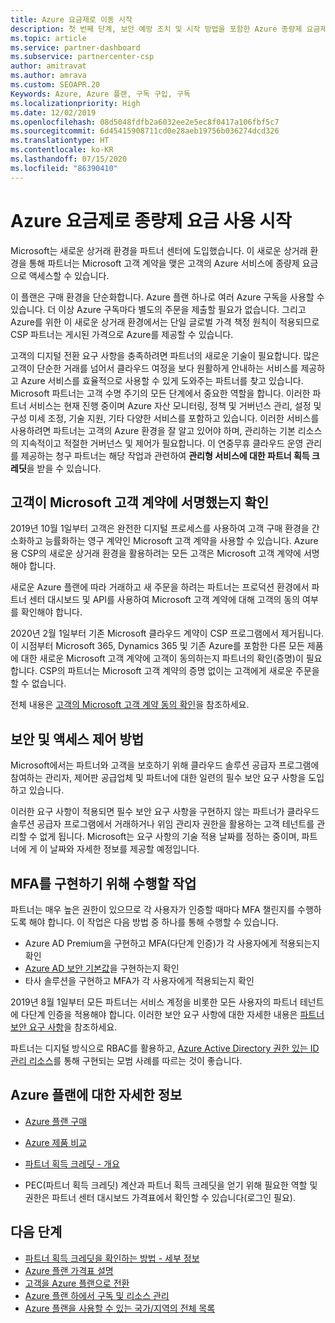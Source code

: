 ```yaml
---
title: Azure 요금제로 이동 시작
description: 첫 번째 단계, 보안 예방 조치 및 시작 방법을 포함한 Azure 종량제 요금제를 사용하여 귀하와 고객이 알아야 하는 사항에 대해 알아봅니다.
ms.topic: article
ms.service: partner-dashboard
ms.subservice: partnercenter-csp
author: amitravat
ms.author: amrava
ms.custom: SEOAPR.20
Keywords: Azure, Azure 플랜, 구독 구입, 구독
ms.localizationpriority: High
ms.date: 12/02/2019
ms.openlocfilehash: 08d5048fdfb2a6032ee2e5ec8f0417a106fbf5c7
ms.sourcegitcommit: 6d45415908711cd0e28aeb19756b036274dcd326
ms.translationtype: HT
ms.contentlocale: ko-KR
ms.lasthandoff: 07/15/2020
ms.locfileid: "86390410"
---
```

# <a name="begin-using-pay-as-you-go-rates-with-the-azure-plan"></a>Azure 요금제로 종량제 요금 사용 시작

Microsoft는 새로운 상거래 환경을 파트너 센터에 도입했습니다.  이 새로운 상거래 환경을 통해 파트너는 Microsoft 고객 계약을 맺은 고객의 Azure 서비스에 종량제 요금으로 액세스할 수 있습니다.

이 플랜은 구매 환경을 단순화합니다. Azure 플랜 하나로 여러 Azure 구독을 사용할 수 있습니다. 더 이상 Azure 구독마다 별도의 주문을 제출할 필요가 없습니다. 그리고 Azure를 위한 이 새로운 상거래 환경에서는 단일 글로벌 가격 책정 원칙이 적용되므로 CSP 파트너는 게시된 가격으로 Azure를 제공할 수 있습니다.

고객의 디지털 전환 요구 사항을 충족하려면 파트너의 새로운 기술이 필요합니다. 많은 고객이 단순한 거래를 넘어서 클라우드 여정을 보다 원활하게 안내하는 서비스를 제공하고 Azure 서비스를 효율적으로 사용할 수 있게 도와주는 파트너를 찾고 있습니다. Microsoft 파트너는 고객 수명 주기의 모든 단계에서 중요한 역할을 합니다. 이러한 파트너 서비스는 현재 진행 중이며 Azure 자산 모니터링, 정책 및 거버넌스 관리, 설정 및 구성 미세 조정, 기술 지원, 기타 다양한 서비스를 포함하고 있습니다. 이러한 서비스를 사용하려면 파트너는 고객의 Azure 환경을 잘 알고 있어야 하며, 관리하는 기본 리소스의 지속적이고 적절한 거버넌스 및 제어가 필요합니다. 이 연중무휴 클라우드 운영 관리를 제공하는 청구 파트너는 해당 작업과 관련하여 **관리형 서비스에 대한 파트너 획득 크레딧**을 받을 수 있습니다.

## <a name="make-sure-your-customers-have-signed-the-microsoft-customer-agreement"></a>고객이 Microsoft 고객 계약에 서명했는지 확인

2019년 10월 1일부터 고객은 완전한 디지털 프로세스를 사용하여 고객 구매 환경을 간소화하고 능률화하는 영구 계약인 Microsoft 고객 계약을 사용할 수 있습니다. Azure용 CSP의 새로운 상거래 환경을 활용하려는 모든 고객은 Microsoft 고객 계약에 서명해야 합니다.

새로운 Azure 플랜에 따라 거래하고 새 주문을 하려는 파트너는 프로덕션 환경에서 파트너 센터 대시보드 및 API를 사용하여 Microsoft 고객 계약에 대해 고객의 동의 여부를 확인해야 합니다.

2020년 2월 1일부터 기존 Microsoft 클라우드 계약이 CSP 프로그램에서 제거됩니다. 이 시점부터 Microsoft 365, Dynamics 365 및 기존 Azure를 포함한 다른 모든 제품에 대한 새로운 Microsoft 고객 계약에 고객이 동의하는지 파트너의 확인(증명)이 필요합니다. CSP의 파트너는 Microsoft 고객 계약의 증명 없이는 고객에게 새로운 주문을 할 수 없습니다.

전체 내용은 [고객의 Microsoft 고객 계약 동의 확인](confirm-customer-agreement.md)을 참조하세요.

## <a name="security-and-access-control-practices"></a>보안 및 액세스 제어 방법

Microsoft에서는 파트너와 고객을 보호하기 위해 클라우드 솔루션 공급자 프로그램에 참여하는 관리자, 제어판 공급업체 및 파트너에 대한 일련의 필수 보안 요구 사항을 도입하고 있습니다.

이러한 요구 사항이 적용되면 필수 보안 요구 사항을 구현하지 않는 파트너가 클라우드 솔루션 공급자 프로그램에서 거래하거나 위임 관리자 권한을 활용하는 고객 테넌트를 관리할 수 없게 됩니다. Microsoft는 요구 사항의 기술 적용 날짜를 정하는 중이며, 파트너에 게 이 날짜와 자세한 정보를 제공할 예정입니다.

## <a name="actions-to-take-to-implement-mfa"></a>MFA를 구현하기 위해 수행할 작업

파트너는 매우 높은 권한이 있으므로 각 사용자가 인증할 때마다 MFA 챌린지를 수행하도록 해야 합니다. 이 작업은 다음 방법 중 하나를 통해 수행할 수 있습니다.

- Azure AD Premium을 구현하고 MFA(다단계 인증)가 각 사용자에게 적용되는지 확인
- [Azure AD 보안 기본값](https://docs.microsoft.com/azure/active-directory/conditional-access/concept-conditional-access-security-defaults)을 구현하는지 확인
- 타사 솔루션을 구현하고 MFA가 각 사용자에게 적용되는지 확인

2019년 8월 1일부터 모든 파트너는 서비스 계정을 비롯한 모든 사용자의 파트너 테넌트에 다단계 인증을 적용해야 합니다. 이러한 보안 요구 사항에 대한 자세한 내용은 [파트너 보안 요구 사항](https://docs.microsoft.com/partner-center/partner-security-requirements)을 참조하세요.

파트너는 디지털 방식으로 RBAC를 활용하고, [Azure Active Directory 권한 있는 ID 관리 리소스](https://docs.microsoft.com/azure/active-directory/privileged-identity-management/pim-configure)를 통해 구현되는 모범 사례를 따르는 것이 좋습니다.

## <a name="read-more-about-the-azure-plan"></a>Azure 플랜에 대한 자세한 정보

- [Azure 플랜 구매](purchase-azure-plan.md)

- [Azure 제품 비교](compare-azure-offers.md)

- [파트너 획득 크레딧 - 개요](partner-earned-credit.md)

- PEC(파트너 획득 크레딧) 계산과 파트너 획득 크레딧을 얻기 위해 필요한 역할 및 권한은 파트너 센터 대시보드 가격표에서 확인할 수 있습니다(로그인 필요).

## <a name="next-steps"></a>다음 단계 

- [파트너 획득 크레딧을 확인하는 방법 - 세부 정보](partner-earned-credit-explanation.md)
- [Azure 플랜 가격표 설명](azure-plan-price-list.md)
- [고객을 Azure 플랜으로 전환](azure-plan-transition.md)
- [Azure 플랜 하에서 구독 및 리소스 관리](azure-plan-manage.md)
- [Azure 플랜을 사용할 수 있는 국가/지역의 전체 목록](https://query.prod.cms.rt.microsoft.com/cms/api/am/binary/RE3QN0x)
